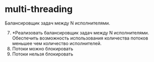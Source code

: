 # multi-threading
Балансировщик задач между N исполнителями.


7. *Реализовать балансировщик задач между N исполнителями. 
Обеспечить возможность использования количества потоков меньшее чем количество исполнителей.
  1. Потоки можно блокировать
  2. Потоки нельзя блокировать

